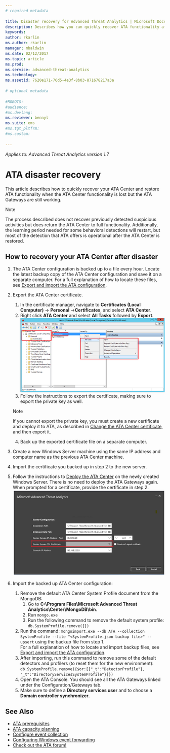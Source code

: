 ```yaml
---
# required metadata

title: Disaster recovery for Advanced Threat Analytics | Microsoft Docs
description: Describes how you can quickly recover ATA functionality after disaster
keywords:
author: rkarlin
ms.author: rkarlin
manager: mbaldwin
ms.date: 02/12/2017
ms.topic: article
ms.prod:
ms.service: advanced-threat-analytics
ms.technology:
ms.assetid: 7620e171-76d5-4e3f-8b03-871678217a3a

# optional metadata

#ROBOTS:
#audience:
#ms.devlang:
ms.reviewer: bennyl
ms.suite: ems
#ms.tgt_pltfrm:
#ms.custom:

---
```


*Applies to: Advanced Threat Analytics version 1.7*



# ATA disaster recovery
This article describes how to quickly recover your ATA Center and restore ATA functionality when the ATA Center functionality is lost but the ATA Gateways are still working. 

>[!NOTE]
> The process described does not recover previously detected suspicious activities but does return the ATA Center to full functionality. Additionally, the learning period needed for some behavioral detections will restart, but most of the detection that ATA offers is operational after the ATA Center is restored. 

## How to recovery your ATA Center after disaster

1. The ATA Center configuration is backed up to a file every hour. Locate the latest backup copy of the ATA Center configuration and save it on a separate computer. For a full explanation of how to locate these files, see [Export and import the ATA configuration](/advanced-threat-analytics/deploy-use/ata-configuration-file). 
2. Export the ATA Center certificate.
    1. In the certificate manager, navigate to **Certificates (Local Computer)** -> **Personal** ->**Certificates**, and select **ATA Center**.
    2. Right click **ATA Center** and select **All Tasks** followed by **Export**. 
     ![ATA Center Certificate](media/ata-center-cert.png)
    3. Follow the instructions to export the certificate, making sure to export the private key as well.

    > [!NOTE] 
    > If you cannot export the private key, you must create a new certificate and deploy it to ATA, as described in [Change the ATA Center certificate](/advanced-threat-analytics/deploy-use/modifying-ata-config-centercert), and then export it. 

    4. Back up the exported certificate file on a separate computer.
3. Create a new Windows Server machine using the same IP address and computer name as the previous ATA Center machine.
4. Import the certificate you backed up in step 2 to the new server.
5. Follow the instructions to [Deploy the ATA Center](/advanced-threat-analytics/deploy-use/install-ata-step1) on the newly created Windows Server. There is no need to deploy the 
ATA Gateways again. When prompted for a certificate, provide the certificate in step 2. 
 ![ATA Center restore](media/ata-center-restore.png)
6. Import the backed up ATA Center configuration:
    1. Remove the default ATA Center System Profile document from the MongoDB: 
        1. Go to **C:\Program Files\Microsoft Advanced Threat Analytics\Center\MongoDB\bin**. 
        2. Run `mongo.exe` 
        3. Run the following command to remove the default system profile: `db.SystemProfile.remove({})`
    2. Run the command: `mongoimport.exe --db ATA --collection SystemProfile --file "<SystemProfile.json backup file>" --upsert` using the backup file from step 1.</br>
    For a full explanation of how to locate and import backup files, see [Export and import the ATA configuration](/advanced-threat-analytics/deploy-use/ata-configuration-file). 
    3. After importing, run this command to remove some of the default detectors and profilers (to reset them for the new environment): `db.SystemProfile.remove({$or:[{"_t":"DetectorProfile"}, "_t":"DirectoryServicesSystemProfile"}]}) `
    4. Open the ATA Console. You should see all the ATA Gateways linked under the Configuration/Gateways tab. 
    5. Make sure to define a **Directory services user** and to choose a **Domain controller synchronizer**. 






## See Also
- [ATA prerequisites](/advanced-threat-analytics/plan-design/ata-prerequisites)
- [ATA capacity planning](/advanced-threat-analytics/plan-design/ata-capacity-planning)
- [Configure event collection](/advanced-threat-analytics/deploy-use/configure-event-collection)
- [Configuring Windows event forwarding](/advanced-threat-analytics/deploy-use/configure-event-collection#configuring-windows-event-forwarding)
- [Check out the ATA forum!](https://social.technet.microsoft.com/Forums/security/home?forum=mata)

